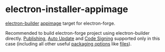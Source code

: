 # electron-installer-appimage

[electron-builder](https://github.com/electron-userland/electron-builder) [appimage](http://appimage.org) target for electron-forge.

Recommended to build electron-forge project using electron-builder directly.
[Publishing](https://electron.build/publishing-artifacts),
[Auto Update](https://electron.build/auto-update)
and [Code Signing](https://electron.build/code-signing) supported only in this case
(including all other useful [packaging options](https://electron.build/configuration/configuration) like [files](https://electron.build/configuration/configuration#Config-files)). 
